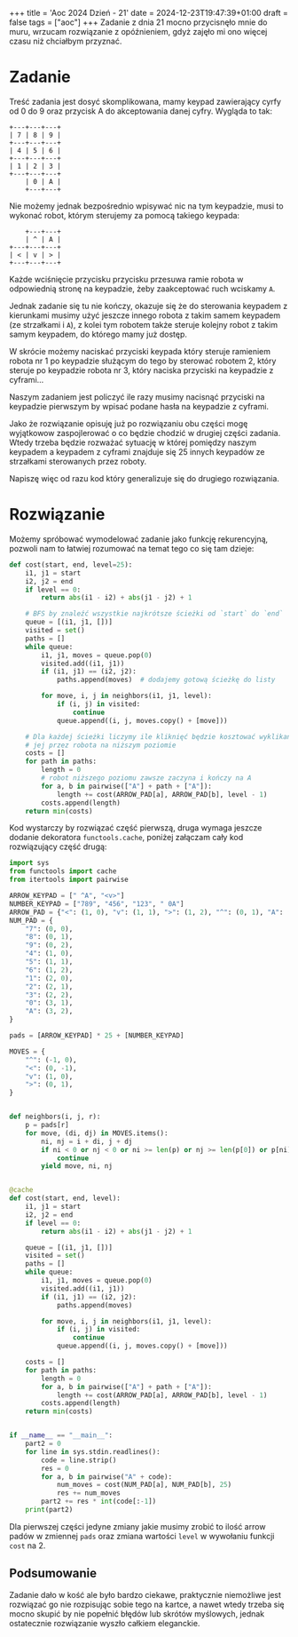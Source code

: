 +++
title = 'Aoc 2024 Dzień - 21'
date = 2024-12-23T19:47:39+01:00
draft = false
tags = ["aoc"]
+++
Zadanie z dnia 21 mocno przycisnęło mnie do muru, wrzucam rozwiązanie z opóźnieniem,
gdyż zajęło mi ono więcej czasu niż chciałbym przyznać.

# Zadanie
Treść zadania jest dosyć skomplikowana, mamy keypad zawierający cyrfy od
0 do 9 oraz przycisk A do akceptowania danej cyfry. Wygląda to tak:
```
+---+---+---+
| 7 | 8 | 9 |
+---+---+---+
| 4 | 5 | 6 |
+---+---+---+
| 1 | 2 | 3 |
+---+---+---+
    | 0 | A |
    +---+---+
```
Nie możemy jednak bezpośrednio wpisywać nic na tym keypadzie, musi to wykonać robot,
którym sterujemy za pomocą takiego keypada:
```
    +---+---+
    | ^ | A |
+---+---+---+
| < | v | > |
+---+---+---+
```
Każde wciśnięcie przycisku przycisku przesuwa ramie robota w odpowiednią stronę na
keypadzie, żeby zaakceptować ruch wciskamy `A`.

Jednak zadanie się tu nie kończy, okazuje się że do sterowania keypadem z kierunkami
musimy użyć jeszcze innego robota z takim samem keypadem (ze strzałkami i `A`), z kolei
tym robotem także steruje kolejny robot z takim samym keypadem, do którego mamy już 
dostęp.

W skrócie możemy naciskać przyciski keypada który steruje ramieniem robota nr 1 po 
keypadzie służącym do tego by sterować robotem 2, który steruje po keypadzie robota nr 3,
który naciska przyciski na keypadzie z cyframi...

Naszym zadaniem jest policzyć ile razy musimy nacisnąć przyciski na keypadzie pierwszym
by wpisać podane hasła na keypadzie z cyframi.

Jako że rozwiązanie opisuję już po rozwiązaniu obu części mogę wyjątkowow zaspojlerować
o co będzie chodzić w drugiej części zadania. Wtedy trzeba będzie rozważać sytuację w 
której pomiędzy naszym keypadem a keypadem z cyframi znajduje się 25 innych keypadów
ze strzałkami sterowanych przez roboty.

Napiszę więc od razu kod który generalizuje się do drugiego rozwiązania.

# Rozwiązanie
Możemy spróbować wymodelować zadanie jako funkcję rekurencyjną, pozwoli nam to łatwiej
rozumować na temat tego co się tam dzieje:
```python
def cost(start, end, level=25):
    i1, j1 = start
    i2, j2 = end
    if level == 0:
        return abs(i1 - i2) + abs(j1 - j2) + 1

    # BFS by znaleźć wszystkie najkrótsze ścieżki od `start` do `end`
    queue = [(i1, j1, [])]
    visited = set()
    paths = []
    while queue:
        i1, j1, moves = queue.pop(0)
        visited.add((i1, j1))
        if (i1, j1) == (i2, j2):
            paths.append(moves)  # dodajemy gotową ścieżkę do listy

        for move, i, j in neighbors(i1, j1, level):
            if (i, j) in visited:
                continue
            queue.append((i, j, moves.copy() + [move]))

    # Dla każdej ścieżki liczymy ile kliknięć będzie kosztować wyklikanie
    # jej przez robota na niższym poziomie
    costs = []
    for path in paths:
        length = 0
        # robot niższego poziomu zawsze zaczyna i kończy na A
        for a, b in pairwise(["A"] + path + ["A"]):
            length += cost(ARROW_PAD[a], ARROW_PAD[b], level - 1)
        costs.append(length)
    return min(costs)
```
Kod wystarczy by rozwiązać część pierwszą, druga wymaga jeszcze dodanie dekoratora
`functools.cache`, poniżej załączam cały kod rozwiązujący część drugą:
```python
import sys
from functools import cache
from itertools import pairwise

ARROW_KEYPAD = [" ^A", "<v>"]
NUMBER_KEYPAD = ["789", "456", "123", " 0A"]
ARROW_PAD = {"<": (1, 0), "v": (1, 1), ">": (1, 2), "^": (0, 1), "A": (0, 2)}
NUM_PAD = {
    "7": (0, 0),
    "8": (0, 1),
    "9": (0, 2),
    "4": (1, 0),
    "5": (1, 1),
    "6": (1, 2),
    "1": (2, 0),
    "2": (2, 1),
    "3": (2, 2),
    "0": (3, 1),
    "A": (3, 2),
}

pads = [ARROW_KEYPAD] * 25 + [NUMBER_KEYPAD]

MOVES = {
    "^": (-1, 0),
    "<": (0, -1),
    "v": (1, 0),
    ">": (0, 1),
}


def neighbors(i, j, r):
    p = pads[r]
    for move, (di, dj) in MOVES.items():
        ni, nj = i + di, j + dj
        if ni < 0 or nj < 0 or ni >= len(p) or nj >= len(p[0]) or p[ni][nj] == " ":
            continue
        yield move, ni, nj


@cache
def cost(start, end, level):
    i1, j1 = start
    i2, j2 = end
    if level == 0:
        return abs(i1 - i2) + abs(j1 - j2) + 1

    queue = [(i1, j1, [])]
    visited = set()
    paths = []
    while queue:
        i1, j1, moves = queue.pop(0)
        visited.add((i1, j1))
        if (i1, j1) == (i2, j2):
            paths.append(moves)

        for move, i, j in neighbors(i1, j1, level):
            if (i, j) in visited:
                continue
            queue.append((i, j, moves.copy() + [move]))

    costs = []
    for path in paths:
        length = 0
        for a, b in pairwise(["A"] + path + ["A"]):
            length += cost(ARROW_PAD[a], ARROW_PAD[b], level - 1)
        costs.append(length)
    return min(costs)


if __name__ == "__main__":
    part2 = 0
    for line in sys.stdin.readlines():
        code = line.strip()
        res = 0
        for a, b in pairwise("A" + code):
            num_moves = cost(NUM_PAD[a], NUM_PAD[b], 25)
            res += num_moves
        part2 += res * int(code[:-1])
    print(part2)
```
Dla pierwszej części jedyne zmiany jakie musimy zrobić to ilość arrow padów w zmiennej 
`pads` oraz zmiana wartości `level` w wywołaniu funkcji `cost` na 2.

## Podsumowanie
Zadanie dało w kość ale było bardzo ciekawe, praktycznie niemożliwe jest rozwiązać go
nie rozpisując sobie tego na kartce, a nawet wtedy trzeba się mocno skupić by nie 
popełnić błędów lub skrótów myślowych, jednak ostatecznie rozwiązanie wyszło całkiem 
eleganckie.
